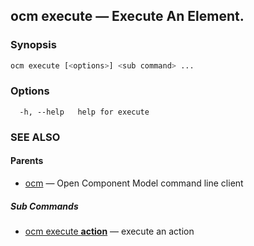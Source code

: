 ## ocm execute &mdash; Execute An Element.

### Synopsis

```bash
ocm execute [<options>] <sub command> ...
```

### Options

```
  -h, --help   help for execute
```

### SEE ALSO

#### Parents

* [ocm](ocm.md)	 &mdash; Open Component Model command line client


##### Sub Commands

* [ocm execute <b>action</b>](ocm_execute_action.md)	 &mdash; execute an action

